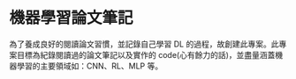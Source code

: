 # 機器學習論文筆記

為了養成良好的閱讀論文習慣，並記錄自己學習 DL 的過程，故創建此專案。此專案目標為紀錄閱讀過的論文筆記以及實作的 code(心有餘力的話)，並盡量涵蓋機器學習的主要領域如：CNN、RL、MLP 等。